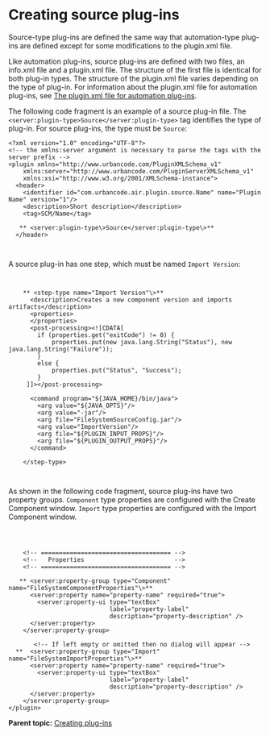 # Creating source plug-ins

Source-type plug-ins are defined the same way that automation-type plug-ins are defined except for some modifications to the plugin.xml file.

Like automation plug-ins, source plug-ins are defined with two files, an info.xml file and a plugin.xml file. The structure of the first file is identical for both plug-in types. The structure of the plugin.xml file varies depending on the type of plug-in. For information about the plugin.xml file for automation plug-ins, see [The plugin.xml file for automation plug-ins](ref_create_pluginxml.md#).

The following code fragment is an example of a source plug-in file. The `<server:plugin-type>Source</server:plugin-type>` tag identifies the type of plug-in. For source plug-ins, the type must be `Source`:

```
<?xml version="1.0" encoding="UTF-8"?>
<!-- the xmlns:server argument is necessary to parse the tags with the server prefix -->
<plugin xmlns="http://www.urbancode.com/PluginXMLSchema_v1" 
    xmlns:server="http://www.urbancode.com/PluginServerXMLSchema_v1"
    xmlns:xsi="http://www.w3.org/2001/XMLSchema-instance">
  <header>
    <identifier id="com.urbancode.air.plugin.source.Name" name="Plugin Name" version="1"/>
    <description>Short description</description>
    <tag>SCM/Name</tag>
    
   ** <server:plugin-type\>Source</server:plugin-type\>**
  </header>

   
```

A source plug-in has one step, which must be named `Import Version`:

```


    ** <step-type name="Import Version"\>**
      <description>Creates a new component version and imports artifacts</description>
      <properties>
      </properties>
      <post-processing><![CDATA[
        if (properties.get("exitCode") != 0) {
            properties.put(new java.lang.String("Status"), new java.lang.String("Failure"));
        }
        else {
            properties.put("Status", "Success");
        }
     ]]></post-processing>
     
      <command program="${JAVA_HOME}/bin/java">
        <arg value="${JAVA_OPTS}"/>
        <arg value="-jar"/>
        <arg file="FileSystemSourceConfig.jar"/>
        <arg value="ImportVersion"/>
        <arg file="${PLUGIN_INPUT_PROPS}"/>
        <arg file="${PLUGIN_OUTPUT_PROPS}"/>
      </command>
      
    </step-type>
    
   
```

As shown in the following code fragment, source plug-ins have two property groups. `Component` type properties are configured with the Create Component window. `Import` type properties are configured with the Import Component window.

```


       
    <!-- ==================================== -->
    <!--   Properties                         -->
    <!-- ==================================== -->
   
   ** <server:property-group type="Component" name="FileSystemComponentProperties"\>**
      <server:property name="property-name" required="true">
        <server:property-ui type="textBox"
                            label="property-label"
                            description="property-description" />
      </server:property>
    </server:property-group>
    
       <!-- If left empty or omitted then no dialog will appear -->
  **  <server:property-group type="Import" name="FileSystemImportProperties"\>**
      <server:property name="property-name" required="true">
        <server:property-ui type="textBox"
                            label="property-label"
                            description="property-description" />
      </server:property>
    </server:property-group>
</plugin>
```

**Parent topic:** [Creating plug-ins](../../com.udeploy.reference.doc/topics/reference_plugins_create.md)

